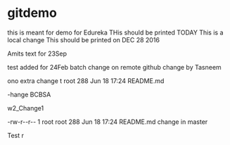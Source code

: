 # gitdemo
this is meant for demo for Edureka
THis should be printed TODAY
This is a local change
This should be printed on DEC 28 2016

Amits text for 23Sep

test added for 24Feb batch
change on remote github
change by Tasneem

ono extra change
t root   288 Jun 18 17:24 README.md

-hange BCBSA 

w2_Change1

-rw-r--r-- 1 root root   288 Jun 18 17:24 README.md
change in master

Test r
